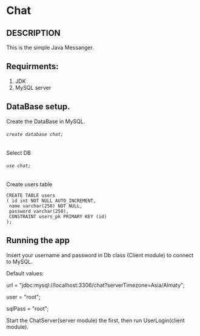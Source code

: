 # Chat

## DESCRIPTION
This is the simple Java Messanger.





## Requirments: 
1. JDK
2. MySQL server


## DataBase setup. 

Create the DataBase in MySQL. 

###### ``` create database chat; ``` 

Select DB

###### ``` use chat;  ```

Create users table 

 ``` 
 CREATE TABLE users
( id int NOT NULL AUTO_INCREMENT,
  name varchar(250) NOT NULL,
  password varchar(250),
  CONSTRAINT users_pk PRIMARY KEY (id)
);
```
## Running the app

Insert your username and password in Db class (Client module) to connect to MySQL.

Default values: 

url = "jdbc:mysql://localhost:3306/chat?serverTimezone=Asia/Almaty";

user = "root";

sqlPass = "root";

Start the ChatServer(server module) the first, then run UserLogin(client module).
